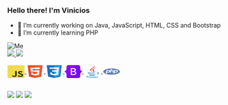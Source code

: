 ### Hello there! I'm Vinicios
- 🔭 I’m currently working on Java, JavaScript, HTML, CSS and Bootstrap
- 🌱 I’m currently learning PHP
<div>
   <img alt="Me" height="350" widht"360" src="https://64.media.tumblr.com/2d0af9c90d1b1107313cc20bda01548a/tumblr_outwxnanpp1u79o2lo1_1280.gifv">
</div>

<div>
   <a href -"https://github.com/crohnaro">
   <img height="123em" src="https://github-readme-stats.vercel.app/api?username=crohnaro&show_icons=true&theme=dark&include_all_commits=true&count_private=true"/>
   <img height="123em" src="https://github-readme-stats.vercel.app/api/top-langs/?username=crohnaro&layout=compact&langs_count=16&theme=dark"/>
   
</div>
  
  
 <div style ="display : inline_block"><br>
    <img align="center" alt="Vini-JS" height="30" width="40" src="https://github.com/devicons/devicon/blob/master/icons/javascript/javascript-original.svg">
    <img align="center" alt="Vini-HTML" height="30" width="40" src="https://github.com/devicons/devicon/blob/master/icons/html5/html5-original.svg">
    <img align="center" alt="Vini-CSS" height="30" width="40" src="https://github.com/devicons/devicon/blob/master/icons/css3/css3-original.svg">
    <img align="center" alt="Vini-Bs" height="30" width="40" src="https://github.com/devicons/devicon/blob/master/icons/bootstrap/bootstrap-original.svg">
    <img align="center" alt="Vini-JAVA" height="30" width="40" src="https://github.com/devicons/devicon/blob/master/icons/java/java-original.svg">
    <img align="center" alt="Vini-PHP" height="30" width="40" src="https://github.com/devicons/devicon/blob/master/icons/php/php-plain.svg">
    
   
   ##
   
<div>
  <a href="https://www.linkedin.com/in/vinicios-cararine/" target-"_blank"><img src="https://img.shields.io/badge/LinkedIn-0077B5?style=for-the-badge&logo=linkedin&logoColor=white"></a>
  <a href="https://www.instagram.com/me_and_my_hatred/" target-"_blank"><img src="https://img.shields.io/badge/Instagram-E4405F?style=for-the-badge&logo=instagram&logoColor=white"></a>
  <a href = "mailto:crohnarodev@gmail.com" targer ="_blank"><img src="https://img.shields.io/badge/Gmail-D14836?style=for-the-badge&logo=gmail&logoColor=white" target="_blank"</a>
   
</div>


